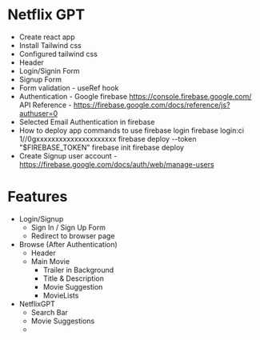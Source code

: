 # Netflix GPT 
- Create react app
- Install Tailwind css 
- Configured tailwind css 
- Header 
- Login/Signin Form
- Signup Form 
- Form validation - useRef hook
- Authentication - Google firebase
 https://console.firebase.google.com/
 API Reference - https://firebase.google.com/docs/reference/js?authuser=0
- Selected Email Authentication in firebase 
- How to deploy app commands to use 
 firebase login 
 firebase login:ci
 1//0gxxxxxxxxxxxxxxxxxxxxx
 firebase deploy --token "$FIREBASE_TOKEN"
 firebase init 
 firebase deploy
- Create Signup user account - https://firebase.google.com/docs/auth/web/manage-users

# Features
- Login/Signup 
   - Sign In / Sign Up Form 
   - Redirect to browser page 
- Browse (After Authentication)
  - Header
  - Main Movie 
    - Trailer in Background
    - Title & Description
    - Movie Suggestion 
    - MovieLists 
- NetflixGPT
  - Search Bar
  - Movie Suggestions
  - 